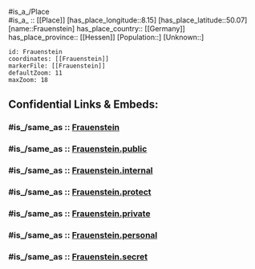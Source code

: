 ﻿---
confidential: public
isDeleted: false
location:
- 50.07
- 8.15
mapmarker: city
mapzoom:
- 7
- 12
SpocWebEntityId: 30238
tags:
- geo/City
type: City
---

#is_a_/Place  
#is_a_ :: [[Place]] 
[has_place_longitude::8.15] 
[has_place_latitude::50.07] 
[name::Frauenstein] 
has_place_country:: [[Germany]]  
has_place_province:: [[Hessen]] 
[Population::] 
[Unknown::] 


```leaflet
id: Frauenstein
coordinates: [[Frauenstein]] 
markerFile: [[Frauenstein]] 
defaultZoom: 11 
maxZoom: 18
```


## Confidential Links & Embeds: 

### #is_/same_as :: [Frauenstein](/_Standards/Earth/Continent/Europe/Europe~Central/Germany/Germany~West/Hessen/counties~Hessen/Wiesbaden/boroughs~Wiesbaden/Frauenstein.md) 

### #is_/same_as :: [Frauenstein.public](/_public/Earth/Continent/Europe/Europe~Central/Germany/Germany~West/Hessen/counties~Hessen/Wiesbaden/boroughs~Wiesbaden/Frauenstein.public.md) 

### #is_/same_as :: [Frauenstein.internal](/_internal/Earth/Continent/Europe/Europe~Central/Germany/Germany~West/Hessen/counties~Hessen/Wiesbaden/boroughs~Wiesbaden/Frauenstein.internal.md) 

### #is_/same_as :: [Frauenstein.protect](/_protect/Earth/Continent/Europe/Europe~Central/Germany/Germany~West/Hessen/counties~Hessen/Wiesbaden/boroughs~Wiesbaden/Frauenstein.protect.md) 

### #is_/same_as :: [Frauenstein.private](/_private/Earth/Continent/Europe/Europe~Central/Germany/Germany~West/Hessen/counties~Hessen/Wiesbaden/boroughs~Wiesbaden/Frauenstein.private.md) 

### #is_/same_as :: [Frauenstein.personal](/_personal/Earth/Continent/Europe/Europe~Central/Germany/Germany~West/Hessen/counties~Hessen/Wiesbaden/boroughs~Wiesbaden/Frauenstein.personal.md) 

### #is_/same_as :: [Frauenstein.secret](/_secret/Earth/Continent/Europe/Europe~Central/Germany/Germany~West/Hessen/counties~Hessen/Wiesbaden/boroughs~Wiesbaden/Frauenstein.secret.md)

